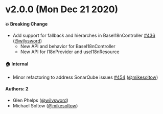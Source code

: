 # v2.0.0 (Mon Dec 21 2020)

#### 💥 Breaking Change

- Add support for fallback and hierarches in BaseI18nController [#436](https://github.com/repaygithub/cactus/pull/436) ([@wilysword](https://github.com/wilysword))
  - New API and behavior for BaseI18nController
  - New API for I18nProvider and useI18nResource

#### 🏠 Internal

- Minor refactoring to address SonarQube issues [#454](https://github.com/repaygithub/cactus/pull/454) ([@mikesoltow](https://github.com/mikesoltow))

#### Authors: 2

- Glen Phelps ([@wilysword](https://github.com/wilysword))
- Michael Soltow ([@mikesoltow](https://github.com/mikesoltow))
